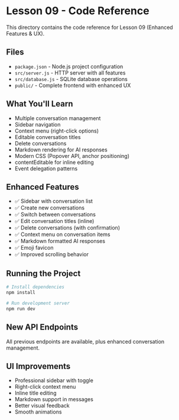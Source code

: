 # Lesson 09 - Code Reference

This directory contains the code reference for Lesson 09 (Enhanced Features & UX).

## Files

- `package.json` - Node.js project configuration
- `src/server.js` - HTTP server with all features
- `src/database.js` - SQLite database operations
- `public/` - Complete frontend with enhanced UX

## What You'll Learn

- Multiple conversation management
- Sidebar navigation
- Context menu (right-click options)
- Editable conversation titles
- Delete conversations
- Markdown rendering for AI responses
- Modern CSS (Popover API, anchor positioning)
- contentEditable for inline editing
- Event delegation patterns

## Enhanced Features

- ✅ Sidebar with conversation list
- ✅ Create new conversations
- ✅ Switch between conversations
- ✅ Edit conversation titles (inline)
- ✅ Delete conversations (with confirmation)
- ✅ Context menu on conversation items
- ✅ Markdown formatted AI responses
- ✅ Emoji favicon
- ✅ Improved scrolling behavior

## Running the Project

```bash
# Install dependencies
npm install

# Run development server
npm run dev
```

## New API Endpoints

All previous endpoints are available, plus enhanced conversation management.

## UI Improvements

- Professional sidebar with toggle
- Right-click context menu
- Inline title editing
- Markdown support in messages
- Better visual feedback
- Smooth animations
